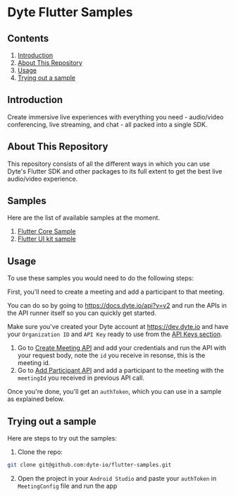 # Dyte Flutter Samples

## Contents
1. [Introduction](#introduction)
2. [About This Repository](#about-this-repository)
3. [Usage](#usage)
4. [Trying out a sample](#trying-out-a-sample)

## Introduction

Create immersive live experiences with everything you need - audio/video conferencing, live streaming, and chat - all packed into a single SDK.


## About This Repository
This repository consists of all the different ways in which you can use Dyte's Flutter SDK and other packages to its full extent to get the best live audio/video experience.

## Samples

Here are the list of available samples at the moment.

1. [Flutter Core Sample](flutter_core)
2. [Flutter UI kit sample](flutter_uikit)

## Usage

To use these samples you would need to do the following steps:

First, you'll need to create a meeting and add a participant to that meeting.

You can do so by going to https://docs.dyte.io/api?v=v2 and run the APIs in the
API runner itself so you can quickly get started.

Make sure you've created your Dyte account at https://dev.dyte.io and have your
`Organization ID` and `API Key` ready to use from the
[API Keys section](https://dev.dyte.io/apikeys).

1. Go to
   [Create Meeting API](https://docs.dyte.io/api/?v=v2#/operations/create_meeting)
   and add your credentials and run the API with your request body, note the
   `id` you receive in resonse, this is the meeting id.
2. Go to
   [Add Participant API](https://docs.dyte.io/api/?v=v2#/operations/add_participant)
   and add a participant to the meeting with the `meetingId` you received in
   previous API call.

Once you're done, you'll get an `authToken`, which you can use in a sample as
explained below.

## Trying out a sample

Here are steps to try out the samples:

1. Clone the repo:

```sh
git clone git@github.com:dyte-io/flutter-samples.git
```

2. Open the project in your `Android Studio` and paste your `authToken` in `MeetingConfig` file and run the app